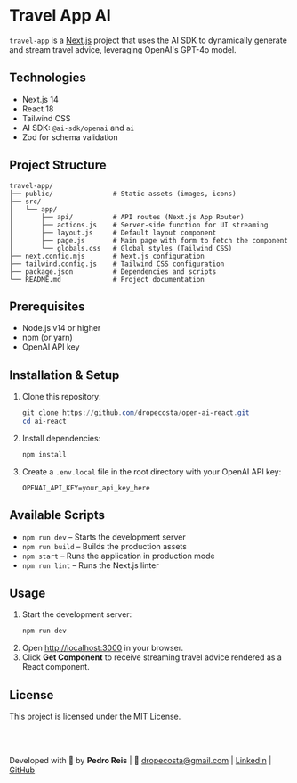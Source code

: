 # Travel App AI

`travel-app` is a [Next.js](https://nextjs.org/) project that uses the AI SDK to dynamically generate and stream travel advice, leveraging OpenAI's GPT-4o model.

## Technologies

- Next.js 14
- React 18
- Tailwind CSS
- AI SDK: `@ai-sdk/openai` and `ai`
- Zod for schema validation

## Project Structure

```
travel-app/
├── public/               # Static assets (images, icons)
├── src/
│   └── app/
│       ├── api/          # API routes (Next.js App Router)
│       ├── actions.js    # Server-side function for UI streaming
│       ├── layout.js     # Default layout component
│       ├── page.js       # Main page with form to fetch the component
│       └── globals.css   # Global styles (Tailwind CSS)
├── next.config.mjs       # Next.js configuration
├── tailwind.config.js    # Tailwind CSS configuration
├── package.json          # Dependencies and scripts
└── README.md             # Project documentation
```

## Prerequisites

- Node.js v14 or higher
- npm (or yarn)
- OpenAI API key

## Installation & Setup

1. Clone this repository:
   ```powershell
   git clone https://github.com/dropecosta/open-ai-react.git
   cd ai-react
   ```

2. Install dependencies:
   ```powershell
   npm install
   ```

3. Create a `.env.local` file in the root directory with your OpenAI API key:
   ```env
   OPENAI_API_KEY=your_api_key_here
   ```

## Available Scripts

- `npm run dev`   – Starts the development server
- `npm run build` – Builds the production assets
- `npm start`     – Runs the application in production mode
- `npm run lint`  – Runs the Next.js linter

## Usage

1. Start the development server:
   ```powershell
   npm run dev
   ```
2. Open [http://localhost:3000](http://localhost:3000) in your browser.
3. Click **Get Component** to receive streaming travel advice rendered as a React component.


## License

This project is licensed under the MIT License.

<br/><br/>


Developed with 🧡 by **Pedro Reis**  | 📧 dropecosta@gmail.com  | [LinkedIn](https://www.linkedin.com/in/dropecosta/) | [GitHub](https://github.com/dropecosta)
